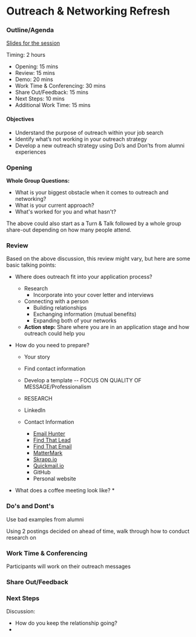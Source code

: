 # Outreach & Networking Refresh

### Outline/Agenda

[Slides for the session](https://docs.google.com/presentation/d/1bugC5TuVdfjJhGtpNGEIN9I1wrHxZ3xbyhfBSF-9uQU/edit?usp=sharing)

Timing: 2 hours 

* Opening: 15 mins
* Review: 15 mins
* Demo: 20 mins
* Work Time & Conferencing: 30 mins 
* Share Out/Feedback: 15 mins
* Next Steps: 10 mins
* Additional Work Time: 15 mins

#### Objectives
* Understand the purpose of outreach within your job search 
* Identify what’s not working in your outreach strategy
* Develop a new outreach strategy using Do’s and Don’ts from alumni experiences

### Opening
**Whole Group Questions:** 
* What is your biggest obstacle when it comes to outreach and networking?
* What is your current approach?
* What's worked for you and what hasn't?

The above could also start as a Turn & Talk followed by a whole group share-out depending on how many people attend. 

### Review
Based on the above discussion, this review might vary, but here are some basic talking points:

* Where does outreach fit into your application process? 
  * Research 
    * Incorporate into your cover letter and interviews
  * Connecting with a person
    * Building relationships
    * Exchanging information (mutual benefits)
    * Expanding both of your networks
  * **Action step:** Share where you are in an application stage and how outreach could help you 

* How do you need to prepare? 
  * Your story
  * Find contact information
  * Develop a template -- FOCUS ON QUALITY OF MESSAGE/Professionalism
  * RESEARCH
  
  * LinkedIn
  * Contact Information
    * [Email Hunter](https://emailhunter.co/)
    * [Find That Lead](https://findthatlead.com/)
    * [Find That Email](https://findthat.email/)
    * [MatterMark](https://mattermark.com/)
    * [Skrapp.io](https://www.skrapp.io/)
    * [Quickmail.io](https://quickmail.io/)
    * GitHub
    * Personal website 

* What does a coffee meeting look like?
  * 
  
  
### Do's and Dont's 
Use bad examples from alumni

Using 2 postings decided on ahead of time, walk through how to conduct research on 

### Work Time & Conferencing
Participants will work on their outreach messages

### Share Out/Feedback


### Next Steps
Discussion:

* How do you keep the relationship going?
* 

### 
